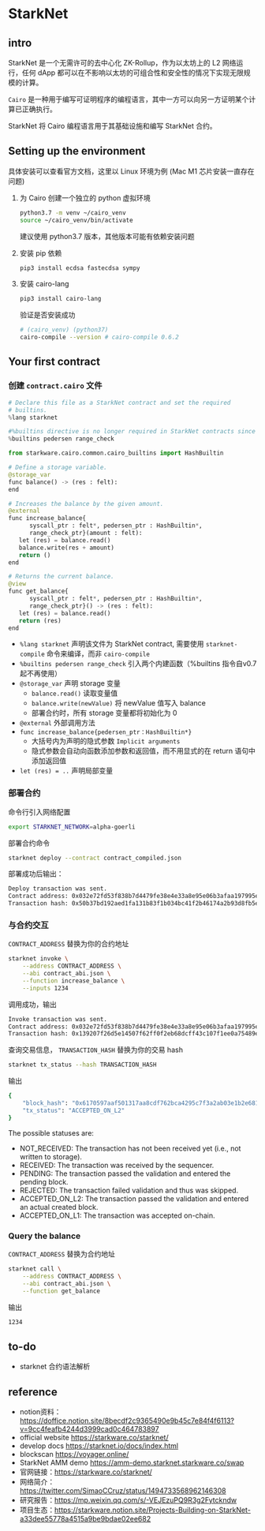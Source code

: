 # StarkNet

## intro

StarkNet 是一个无需许可的去中心化 ZK-Rollup，作为以太坊上的 L2 网络运行，任何 dApp 都可以在不影响以太坊的可组合性和安全性的情况下实现无限规模的计算。

`Cairo` 是一种用于编写可证明程序的编程语言，其中一方可以向另一方证明某个计算已正确执行。

StarkNet 将 Cairo 编程语言用于其基础设施和编写 StarkNet 合约。


## Setting up the environment

具体安装可以查看官方文档，这里以 Linux 环境为例 (Mac M1 芯片安装一直存在问题)

1. 为 Cairo 创建一个独立的 python 虚拟环境

   ```sh
   python3.7 -m venv ~/cairo_venv
   source ~/cairo_venv/bin/activate
   ```

   建议使用 python3.7 版本，其他版本可能有依赖安装问题

2. 安装 pip 依赖

   ```sh
   pip3 install ecdsa fastecdsa sympy
   ```

3. 安装 cairo-lang

   ```sh
   pip3 install cairo-lang
   ```

   验证是否安装成功

   ```sh
   # (cairo_venv) (python37)
   cairo-compile --version # cairo-compile 0.6.2
   ```

## Your first contract

### 创建 `contract.cairo` 文件

```python
# Declare this file as a StarkNet contract and set the required
# builtins.
%lang starknet

#%builtins directive is no longer required in StarkNet contracts since v0.7
%builtins pedersen range_check

from starkware.cairo.common.cairo_builtins import HashBuiltin

# Define a storage variable.
@storage_var
func balance() -> (res : felt):
end

# Increases the balance by the given amount.
@external
func increase_balance{
      syscall_ptr : felt*, pedersen_ptr : HashBuiltin*,
      range_check_ptr}(amount : felt):
   let (res) = balance.read()
   balance.write(res + amount)
   return ()
end

# Returns the current balance.
@view
func get_balance{
      syscall_ptr : felt*, pedersen_ptr : HashBuiltin*,
      range_check_ptr}() -> (res : felt):
   let (res) = balance.read()
   return (res)
end
```

- `%lang starknet` 声明该文件为 StarkNet contract, 需要使用 `starknet-compile` 命令来编译，而非 `cairo-compile`
- `%builtins pedersen range_check` 引入两个内建函数（%builtins 指令自v0.7起不再使用）
- `@storage_var` 声明 storage 变量
  - `balance.read()` 读取变量值
  - `balance.write(newValue)` 将 newValue 值写入 balance
  - 部署合约时，所有 storage 变量都将初始化为 0
- `@external` 外部调用方法
- `func increase_balance{pedersen_ptr：HashBuiltin*}`
  - 大括号内为声明的隐式参数 `Implicit arguments`
  - 隐式参数会自动向函数添加参数和返回值，而不用显式的在 return 语句中添加返回值
- `let (res) = ..` 声明局部变量

### 部署合约

命令行引入网络配置

```sh
export STARKNET_NETWORK=alpha-goerli
```

部署合约命令

```sh
starknet deploy --contract contract_compiled.json
```

部署成功后输出：

```sh
Deploy transaction was sent.
Contract address: 0x032e72fd53f838b7d4479fe38e4e33a8e95e06b3afaa197995e0046db2f5b97d
Transaction hash: 0x50b37bd192aed1fa131b83f1b034bc41f2b46174a2b93d8fb5ec326ca8b4679
```

### 与合约交互

`CONTRACT_ADDRESS` 替换为你的合约地址

```sh
starknet invoke \
    --address CONTRACT_ADDRESS \
    --abi contract_abi.json \
    --function increase_balance \
    --inputs 1234
```

调用成功，输出

```sh
Invoke transaction was sent.
Contract address: 0x032e72fd53f838b7d4479fe38e4e33a8e95e06b3afaa197995e0046db2f5b97d
Transaction hash: 0x139207f26d5e14507f62ff0f2eb68dcff43c107f1ee0a75489e8def0fbcc5bd
```

查询交易信息， `TRANSACTION_HASH` 替换为你的交易 hash

```sh
starknet tx_status --hash TRANSACTION_HASH
```

输出

```sh
{
    "block_hash": "0x6170597aaf501317aa8cdf762bca4295c7f3a2ab03e1b2e6811a257acc6d026",
    "tx_status": "ACCEPTED_ON_L2"
}
```

The possible statuses are:

- NOT_RECEIVED: The transaction has not been received yet (i.e., not written to storage).
- RECEIVED: The transaction was received by the sequencer.
- PENDING: The transaction passed the validation and entered the pending block.
- REJECTED: The transaction failed validation and thus was skipped.
- ACCEPTED_ON_L2: The transaction passed the validation and entered an actual created block.
- ACCEPTED_ON_L1: The transaction was accepted on-chain.

### Query the balance

`CONTRACT_ADDRESS` 替换为合约地址

```sh
starknet call \
    --address CONTRACT_ADDRESS \
    --abi contract_abi.json \
    --function get_balance
```

输出

```sh
1234
```

## to-do

- starknet 合约语法解析

## reference
- notion资料：https://doffice.notion.site/8becdf2c9365490e9b45c7e84f4f6113?v=9cc4feafb4244d3999cad0c464783897 
- official website <https://starkware.co/starknet/>
- develop docs <https://starknet.io/docs/index.html>
- blockscan <https://voyager.online/>
- StarkNet AMM demo <https://amm-demo.starknet.starkware.co/swap>
- 官网链接：https://starkware.co/starknet/
- 网络简介：https://twitter.com/SimaoCCruz/status/1494733568962146308
- 研究报告：https://mp.weixin.qq.com/s/-VEJEzuPQ9R3g2Fytckndw
- 项目生态：https://starkware.notion.site/Projects-Building-on-StarkNet-a33dee55778a4515a9be9bdae02ee682

